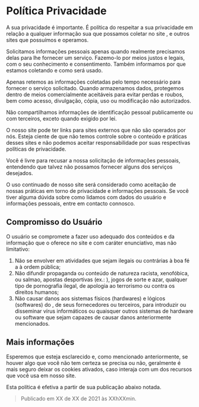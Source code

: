 # Política Privacidade

A sua privacidade é importante. É política do respeitar a sua privacidade em relação a qualquer informação sua que possamos coletar no site , e outros sites que possuímos e operamos.

Solicitamos informações pessoais apenas quando realmente precisamos delas para lhe fornecer um serviço. Fazemo-lo por meios justos e legais, com o seu conhecimento e consentimento. Também informamos por que estamos coletando e como será usado.

Apenas retemos as informações coletadas pelo tempo necessário para fornecer o serviço solicitado. Quando armazenamos dados, protegemos dentro de meios comercialmente aceitáveis ​​para evitar perdas e roubos, bem como acesso, divulgação, cópia, uso ou modificação não autorizados.

Não compartilhamos informações de identificação pessoal publicamente ou com terceiros, exceto quando exigido por lei.

O nosso site pode ter links para sites externos que não são operados por nós. Esteja ciente de que não temos controle sobre o conteúdo e práticas desses sites e não podemos aceitar responsabilidade por suas respectivas políticas de privacidade.

Você é livre para recusar a nossa solicitação de informações pessoais, entendendo que talvez não possamos fornecer alguns dos serviços desejados.

O uso continuado de nosso site será considerado como aceitação de nossas práticas em torno de privacidade e informações pessoais. Se você tiver alguma dúvida sobre como lidamos com dados do usuário e informações pessoais, entre em contacto connosco.

## Compromisso do Usuário

O usuário se compromete a fazer uso adequado dos conteúdos e da informação que o oferece no site e com caráter enunciativo, mas não limitativo:

1. Não se envolver em atividades que sejam ilegais ou contrárias à boa fé a à ordem pública;
2. Não difundir propaganda ou conteúdo de natureza racista, xenofóbica, ou salmao, apostas desportivas (ex.: ), jogos de sorte e azar, qualquer tipo de pornografia ilegal, de apologia ao terrorismo ou contra os direitos humanos;
3. Não causar danos aos sistemas físicos (hardwares) e lógicos (softwares) do , de seus fornecedores ou terceiros, para introduzir ou disseminar vírus informáticos ou quaisquer outros sistemas de hardware ou software que sejam capazes de causar danos anteriormente mencionados.

## Mais informações

Esperemos que esteja esclarecido e, como mencionado anteriormente, se houver algo que você não tem certeza se precisa ou não, geralmente é mais seguro deixar os cookies ativados, caso interaja com um dos recursos que você usa em nosso site.

Esta política é efetiva a partir de sua publicação abaixo notada.

> Publicado em XX de XX de 2021 às XXhXXmin.
